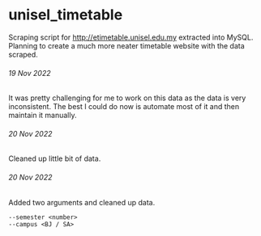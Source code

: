 # unisel_timetable
Scraping script for http://etimetable.unisel.edu.my extracted into MySQL. Planning to create a much more neater timetable website with the data scraped.


###### 19 Nov 2022
It was pretty challenging for me to work on this data as the data is very inconsistent. The best I could do now is automate most of it 
and then maintain it manually.

###### 20 Nov 2022
Cleaned up little bit of data.

###### 20 Nov 2022
Added two arguments and cleaned up data.
```
--semester <number>
--campus <BJ / SA>
```
